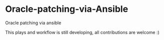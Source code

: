 # Oracle-patching-via-Ansible
Oracle patching via ansible 


This plays and workflow is still developing, all contributions are welcome :)
